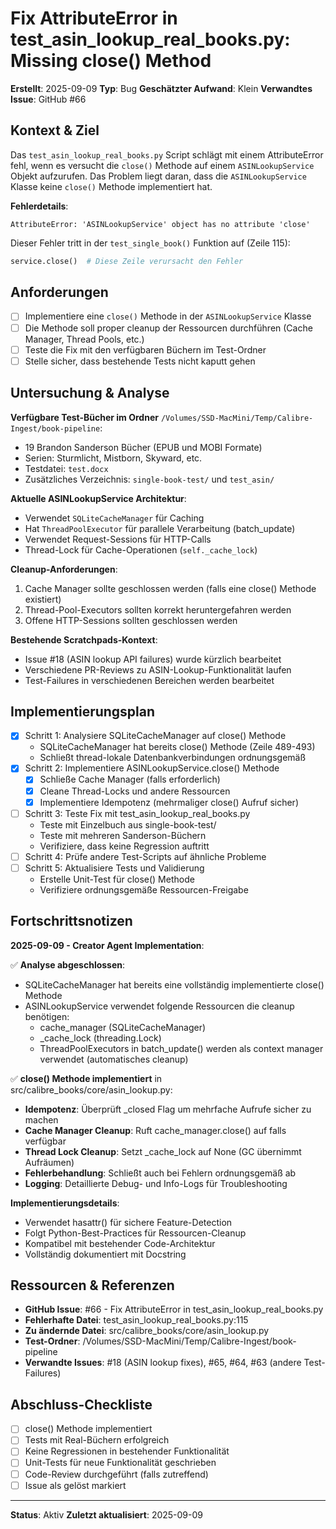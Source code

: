 # Fix AttributeError in test_asin_lookup_real_books.py: Missing close() Method

**Erstellt**: 2025-09-09
**Typ**: Bug
**Geschätzter Aufwand**: Klein
**Verwandtes Issue**: GitHub #66

## Kontext & Ziel
Das `test_asin_lookup_real_books.py` Script schlägt mit einem AttributeError fehl, wenn es versucht die `close()` Methode auf einem `ASINLookupService` Objekt aufzurufen. Das Problem liegt daran, dass die `ASINLookupService` Klasse keine `close()` Methode implementiert hat.

**Fehlerdetails**:
```
AttributeError: 'ASINLookupService' object has no attribute 'close'
```

Dieser Fehler tritt in der `test_single_book()` Funktion auf (Zeile 115):
```python
service.close()  # Diese Zeile verursacht den Fehler
```

## Anforderungen
- [ ] Implementiere eine `close()` Methode in der `ASINLookupService` Klasse
- [ ] Die Methode soll proper cleanup der Ressourcen durchführen (Cache Manager, Thread Pools, etc.)
- [ ] Teste die Fix mit den verfügbaren Büchern im Test-Ordner
- [ ] Stelle sicher, dass bestehende Tests nicht kaputt gehen

## Untersuchung & Analyse

**Verfügbare Test-Bücher im Ordner** `/Volumes/SSD-MacMini/Temp/Calibre-Ingest/book-pipeline`:
- 19 Brandon Sanderson Bücher (EPUB und MOBI Formate)
- Serien: Sturmlicht, Mistborn, Skyward, etc.
- Testdatei: `test.docx`
- Zusätzliches Verzeichnis: `single-book-test/` und `test_asin/`

**Aktuelle ASINLookupService Architektur**:
- Verwendet `SQLiteCacheManager` für Caching
- Hat `ThreadPoolExecutor` für parallele Verarbeitung (batch_update)
- Verwendet Request-Sessions für HTTP-Calls
- Thread-Lock für Cache-Operationen (`self._cache_lock`)

**Cleanup-Anforderungen**:
1. Cache Manager sollte geschlossen werden (falls eine close() Methode existiert)
2. Thread-Pool-Executors sollten korrekt heruntergefahren werden
3. Offene HTTP-Sessions sollten geschlossen werden

**Bestehende Scratchpads-Kontext**:
- Issue #18 (ASIN lookup API failures) wurde kürzlich bearbeitet
- Verschiedene PR-Reviews zu ASIN-Lookup-Funktionalität laufen
- Test-Failures in verschiedenen Bereichen werden bearbeitet

## Implementierungsplan
- [x] Schritt 1: Analysiere SQLiteCacheManager auf close() Methode
  - SQLiteCacheManager hat bereits close() Methode (Zeile 489-493)
  - Schließt thread-lokale Datenbankverbindungen ordnungsgemäß
- [x] Schritt 2: Implementiere ASINLookupService.close() Methode
  - [x] Schließe Cache Manager (falls erforderlich)
  - [x] Cleane Thread-Locks und andere Ressourcen
  - [x] Implementiere Idempotenz (mehrmaliger close() Aufruf sicher)
- [ ] Schritt 3: Teste Fix mit test_asin_lookup_real_books.py
  - Teste mit Einzelbuch aus single-book-test/
  - Teste mit mehreren Sanderson-Büchern
  - Verifiziere, dass keine Regression auftritt
- [ ] Schritt 4: Prüfe andere Test-Scripts auf ähnliche Probleme
- [ ] Schritt 5: Aktualisiere Tests und Validierung
  - Erstelle Unit-Test für close() Methode
  - Verifiziere ordnungsgemäße Ressourcen-Freigabe

## Fortschrittsnotizen

**2025-09-09 - Creator Agent Implementation**:

✅ **Analyse abgeschlossen**:
- SQLiteCacheManager hat bereits eine vollständig implementierte close() Methode
- ASINLookupService verwendet folgende Ressourcen die cleanup benötigen:
  - cache_manager (SQLiteCacheManager)
  - _cache_lock (threading.Lock)
  - ThreadPoolExecutors in batch_update() werden als context manager verwendet (automatisches cleanup)

✅ **close() Methode implementiert** in src/calibre_books/core/asin_lookup.py:
- **Idempotenz**: Überprüft _closed Flag um mehrfache Aufrufe sicher zu machen
- **Cache Manager Cleanup**: Ruft cache_manager.close() auf falls verfügbar
- **Thread Lock Cleanup**: Setzt _cache_lock auf None (GC übernimmt Aufräumen)
- **Fehlerbehandlung**: Schließt auch bei Fehlern ordnungsgemäß ab
- **Logging**: Detaillierte Debug- und Info-Logs für Troubleshooting

**Implementierungsdetails**:
- Verwendet hasattr() für sichere Feature-Detection
- Folgt Python-Best-Practices für Ressourcen-Cleanup
- Kompatibel mit bestehender Code-Architektur
- Vollständig dokumentiert mit Docstring

## Ressourcen & Referenzen
- **GitHub Issue**: #66 - Fix AttributeError in test_asin_lookup_real_books.py
- **Fehlerhafte Datei**: test_asin_lookup_real_books.py:115
- **Zu ändernde Datei**: src/calibre_books/core/asin_lookup.py
- **Test-Ordner**: /Volumes/SSD-MacMini/Temp/Calibre-Ingest/book-pipeline
- **Verwandte Issues**: #18 (ASIN lookup fixes), #65, #64, #63 (andere Test-Failures)

## Abschluss-Checkliste
- [ ] close() Methode implementiert
- [ ] Tests mit Real-Büchern erfolgreich
- [ ] Keine Regressionen in bestehender Funktionalität
- [ ] Unit-Tests für neue Funktionalität geschrieben
- [ ] Code-Review durchgeführt (falls zutreffend)
- [ ] Issue als gelöst markiert

---
**Status**: Aktiv
**Zuletzt aktualisiert**: 2025-09-09
